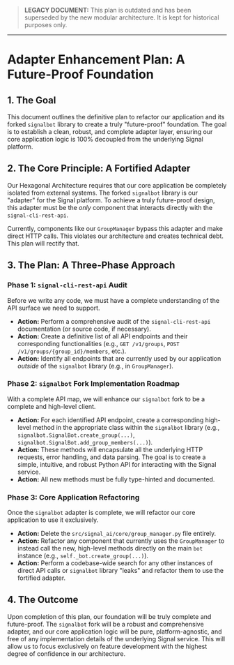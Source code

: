 > **LEGACY DOCUMENT:** This plan is outdated and has been superseded by the new modular architecture. It is kept for historical purposes only.

---

# Adapter Enhancement Plan: A Future-Proof Foundation

## 1. The Goal

This document outlines the definitive plan to refactor our application and its forked `signalbot` library to create a truly "future-proof" foundation. The goal is to establish a clean, robust, and complete adapter layer, ensuring our core application logic is 100% decoupled from the underlying Signal platform.

## 2. The Core Principle: A Fortified Adapter

Our Hexagonal Architecture requires that our core application be completely isolated from external systems. The forked `signalbot` library is our "adapter" for the Signal platform. To achieve a truly future-proof design, this adapter must be the _only_ component that interacts directly with the `signal-cli-rest-api`.

Currently, components like our `GroupManager` bypass this adapter and make direct HTTP calls. This violates our architecture and creates technical debt. This plan will rectify that.

## 3. The Plan: A Three-Phase Approach

### Phase 1: `signal-cli-rest-api` Audit

Before we write any code, we must have a complete understanding of the API surface we need to support.

- **Action:** Perform a comprehensive audit of the `signal-cli-rest-api` documentation (or source code, if necessary).
- **Action:** Create a definitive list of all API endpoints and their corresponding functionalities (e.g., `GET /v1/groups`, `POST /v1/groups/{group_id}/members`, etc.).
- **Action:** Identify all endpoints that are currently used by our application _outside_ of the `signalbot` library (e.g., in `GroupManager`).

### Phase 2: `signalbot` Fork Implementation Roadmap

With a complete API map, we will enhance our `signalbot` fork to be a complete and high-level client.

- **Action:** For each identified API endpoint, create a corresponding high-level method in the appropriate class within the `signalbot` library (e.g., `signalbot.SignalBot.create_group(...)`, `signalbot.SignalBot.add_group_members(...)`).
- **Action:** These methods will encapsulate all the underlying HTTP requests, error handling, and data parsing. The goal is to create a simple, intuitive, and robust Python API for interacting with the Signal service.
- **Action:** All new methods must be fully type-hinted and documented.

### Phase 3: Core Application Refactoring

Once the `signalbot` adapter is complete, we will refactor our core application to use it exclusively.

- **Action:** Delete the `src/signal_ai/core/group_manager.py` file entirely.
- **Action:** Refactor any component that currently uses the `GroupManager` to instead call the new, high-level methods directly on the main `bot` instance (e.g., `self._bot.create_group(...)`).
- **Action:** Perform a codebase-wide search for any other instances of direct API calls or `signalbot` library "leaks" and refactor them to use the fortified adapter.

## 4. The Outcome

Upon completion of this plan, our foundation will be truly complete and future-proof. The `signalbot` fork will be a robust and comprehensive adapter, and our core application logic will be pure, platform-agnostic, and free of any implementation details of the underlying Signal service. This will allow us to focus exclusively on feature development with the highest degree of confidence in our architecture.
